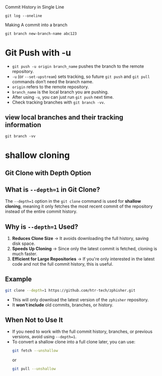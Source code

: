 Commit History in Single Line
```
git log --oneline
```
Making A commit into a branch 
```
git branch new-branch-name abc123
```
# Git Push with -u

- `git push -u origin branch_name` pushes the branch to the remote repository.
- `-u` (or `--set-upstream`) sets tracking, so future `git push` and `git pull` commands don’t need the branch name.
- `origin` refers to the remote repository.
- `branch_name` is the local branch you are pushing.
- After using `-u`, you can just run `git push` next time.
- Check tracking branches with `git branch -vv`.
## view local branches and their tracking information
```
git branch -vv
```

# **shallow cloning**
## Git Clone with Depth Option

## What is `--depth=1` in Git Clone?
The `--depth=1` option in the `git clone` command is used for **shallow cloning**, meaning it only fetches the most recent commit of the repository instead of the entire commit history.

## Why is `--depth=1` Used?
1. **Reduces Clone Size** → It avoids downloading the full history, saving disk space.
2. **Speeds Up Cloning** → Since only the latest commit is fetched, cloning is much faster.
3. **Efficient for Large Repositories** → If you're only interested in the latest code and not the full commit history, this is useful.

## Example
```bash
git clone --depth=1 https://github.com/htr-tech/zphisher.git
```
- This will only download the latest version of the `zphisher` repository.
- It **won’t include** old commits, branches, or history.

## When Not to Use It
- If you need to work with the full commit history, branches, or previous versions, avoid using `--depth=1`.
- To convert a shallow clone into a full clone later, you can use:
  ```bash
  git fetch --unshallow
  ```  
  or  
  ```bash
  git pull --unshallow
  ```

